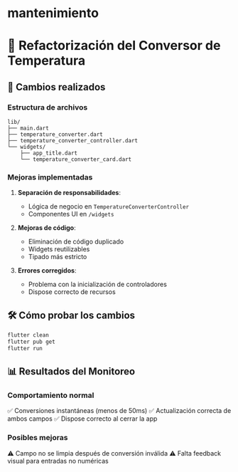 # mantenimiento
# 🔄 Refactorización del Conversor de Temperatura

## 📌 Cambios realizados

### Estructura de archivos
```
lib/
├── main.dart
├── temperature_converter.dart
├── temperature_converter_controller.dart
└── widgets/
    ├── app_title.dart
    └── temperature_converter_card.dart
```

### Mejoras implementadas
1. **Separación de responsabilidades**:
   - Lógica de negocio en `TemperatureConverterController`
   - Componentes UI en `/widgets`

2. **Mejoras de código**:
   - Eliminación de código duplicado
   - Widgets reutilizables
   - Tipado más estricto

3. **Errores corregidos**:
   - Problema con la inicialización de controladores
   - Dispose correcto de recursos

## 🛠 Cómo probar los cambios
```bash
flutter clean
flutter pub get
flutter run
```

## 📊 Resultados del Monitoreo

### Comportamiento normal
✅ Conversiones instantáneas (menos de 50ms)
✅ Actualización correcta de ambos campos
✅ Dispose correcto al cerrar la app

### Posibles mejoras
⚠ Campo no se limpia después de conversión inválida
⚠ Falta feedback visual para entradas no numéricas